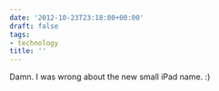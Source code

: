 ```yaml
---
date: '2012-10-23T23:18:00+00:00'
draft: false
tags:
- technology
title: ''
---
```


Damn. I was wrong about the new small iPad name. :)

